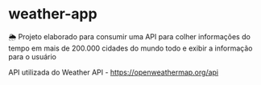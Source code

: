 # weather-app
🌦 Projeto elaborado para consumir uma API para colher informações do tempo em mais de 200.000 cidades do mundo todo  e exibir a informação para o usuário

API utilizada do Weather API - https://openweathermap.org/api
